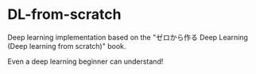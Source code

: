 # DL-from-scratch
Deep learning implementation based on the "ゼロから作る Deep Learning (Deep learning from scratch)" book.

Even a deep learning beginner can understand!
